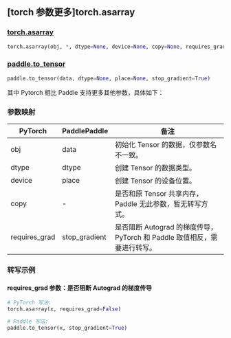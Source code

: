 ## [torch 参数更多]torch.asarray

### [torch.asarray](https://pytorch.org/docs/stable/generated/torch.asarray.html#torch.asarray)

```python
torch.asarray(obj, *, dtype=None, device=None, copy=None, requires_grad=False)
```

### [paddle.to_tensor](https://www.paddlepaddle.org.cn/documentation/docs/zh/develop/api/paddle/to_tensor_cn.html)

```python
paddle.to_tensor(data, dtype=None, place=None, stop_gradient=True)
```

其中 Pytorch 相比 Paddle 支持更多其他参数，具体如下：

### 参数映射

| PyTorch       | PaddlePaddle  | 备注                                                                     |
| ------------- | ------------- | ------------------------------------------------------------------------ |
| obj           | data          | 初始化 Tensor 的数据，仅参数名不一致。                                   |
| dtype         | dtype         | 创建 Tensor 的数据类型。                                                 |
| device        | place         | 创建 Tensor 的设备位置。                                                 |
| copy          | -             | 是否和原 Tensor 共享内存，Paddle 无此参数，暂无转写方式。                |
| requires_grad | stop_gradient | 是否阻断 Autograd 的梯度传导，PyTorch 和 Paddle 取值相反，需要进行转写。 |

### 转写示例

#### requires_grad 参数：是否阻断 Autograd 的梯度传导

```python
# PyTorch 写法:
torch.asarray(x, requires_grad=False)

# Paddle 写法:
paddle.to_tensor(x, stop_gradient=True)
```
